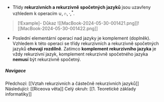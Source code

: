 - Třídy **rekurzivních a rekurzivně spočetných jazyků** jsou uzavřeny vzhledem k operacím $\cup, \cap, \cdot, ^{*}$.

>[!Example]- Důkaz
>![[MacBook-2024-05-30-001421.png]]![[MacBook-2024-05-30-001422.png]]

- Poslední elementární operací nad jazyky je komplement (doplněk). Vzhledem k této operaci se třídy rekurzivních a rekurzivně spočetných jazyků **chovají rozdílně**. Zatímco **komplement rekurzivního jazyka** je vždy rekurzivní jazyk, komplement rekurzivně spočetného jazyka **nemusí** být rekurzivně spočetný.

##### Navigace
Předchozí:  [[Vztah rekurzivních a částečně rekurzivních jazyků]]
Následující: [[Riceova věta]]
Celý okruh: [[1. Teoretické základy informatiky]]